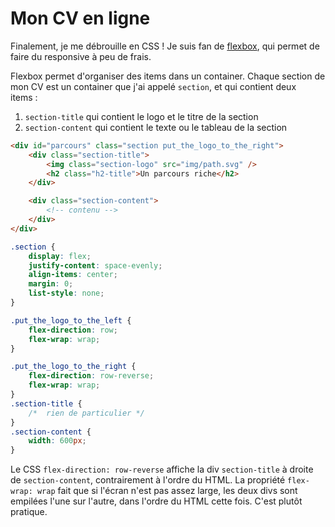 # Mon CV en ligne

Finalement, je me débrouille en CSS ! Je suis fan de [flexbox](https://css-tricks.com/snippets/css/a-guide-to-flexbox/), qui permet de faire du responsive à peu de frais.

Flexbox permet d'organiser des items dans un container. Chaque section de mon CV est un container que j'ai appelé `section`, et qui contient deux items :

1. `section-title` qui contient le logo et le titre de la section
2. `section-content` qui contient le texte ou le tableau de la section

```html
<div id="parcours" class="section put_the_logo_to_the_right">
    <div class="section-title">
        <img class="section-logo" src="img/path.svg" />
        <h2 class="h2-title">Un parcours riche</h2>
    </div>

    <div class="section-content">
        <!-- contenu -->
    </div>
</div>
```

```css
.section {
    display: flex;
    justify-content: space-evenly;
    align-items: center;
    margin: 0;
    list-style: none;
}

.put_the_logo_to_the_left {
    flex-direction: row;
    flex-wrap: wrap;
}

.put_the_logo_to_the_right {
    flex-direction: row-reverse;
    flex-wrap: wrap;
}
.section-title {
    /*  rien de particulier */
}
.section-content {
    width: 600px;
}
```

Le CSS `flex-direction: row-reverse` affiche la div `section-title` à droite de `section-content`, contrairement à l'ordre du HTML. La propriété `flex-wrap: wrap` fait que si l'écran n'est pas assez large, les deux divs sont empilées l'une sur l'autre, dans l'ordre du HTML cette fois.
C'est plutôt pratique.

